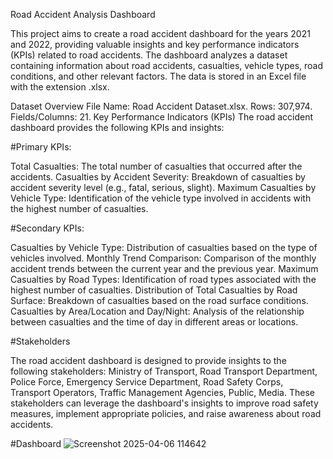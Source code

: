 Road Accident Analysis Dashboard

This project aims to create a road accident dashboard for the years 2021 and 2022, providing valuable insights and key performance indicators (KPIs) related to road accidents. 
The dashboard analyzes a dataset containing information about road accidents, casualties, vehicle types, road conditions, and other relevant factors. The data is stored in an Excel file with the extension .xlsx.

Dataset Overview
File Name: Road Accident Dataset.xlsx.
Rows: 307,974.
Fields/Columns: 21.
Key Performance Indicators (KPIs)
The road accident dashboard provides the following KPIs and insights:

#Primary KPIs:

Total Casualties: The total number of casualties that occurred after the accidents.
Casualties by Accident Severity: Breakdown of casualties by accident severity level (e.g., fatal, serious, slight).
Maximum Casualties by Vehicle Type: Identification of the vehicle type involved in accidents with the highest number of casualties.

#Secondary KPIs:

Casualties by Vehicle Type: Distribution of casualties based on the type of vehicles involved.
Monthly Trend Comparison: Comparison of the monthly accident trends between the current year and the previous year.
Maximum Casualties by Road Types: Identification of road types associated with the highest number of casualties.
Distribution of Total Casualties by Road Surface: Breakdown of casualties based on the road surface conditions.
Casualties by Area/Location and Day/Night: Analysis of the relationship between casualties and the time of day in different areas or locations.

#Stakeholders

The road accident dashboard is designed to provide insights to the following stakeholders: Ministry of Transport, Road Transport Department, Police Force, Emergency Service Department, Road Safety Corps, Transport Operators, Traffic Management Agencies, Public, Media.
These stakeholders can leverage the dashboard's insights to improve road safety measures, implement appropriate policies, and raise awareness about road accidents.

#Dashboard
![Screenshot 2025-04-06 114642](https://github.com/user-attachments/assets/7d394faf-8003-481c-9403-9fc68eb51ebe)


